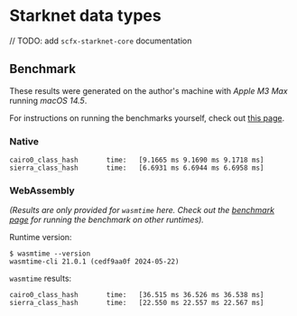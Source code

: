 # Starknet data types

// TODO: add `scfx-starknet-core` documentation

## Benchmark

These results were generated on the author's machine with _Apple M3 Max_ running _macOS 14.5_.

For instructions on running the benchmarks yourself, check out [this page](../BENCHMARK.md).

### Native

```log
cairo0_class_hash       time:   [9.1665 ms 9.1690 ms 9.1718 ms]
sierra_class_hash       time:   [6.6931 ms 6.6944 ms 6.6958 ms]
```

### WebAssembly

_(Results are only provided for `wasmtime` here. Check out the [benchmark page](../BENCHMARK.md) for running the benchmark on other runtimes)._

Runtime version:

```console
$ wasmtime --version
wasmtime-cli 21.0.1 (cedf9aa0f 2024-05-22)
```

`wasmtime` results:

```log
cairo0_class_hash       time:   [36.515 ms 36.526 ms 36.538 ms]
sierra_class_hash       time:   [22.550 ms 22.557 ms 22.567 ms]
```
